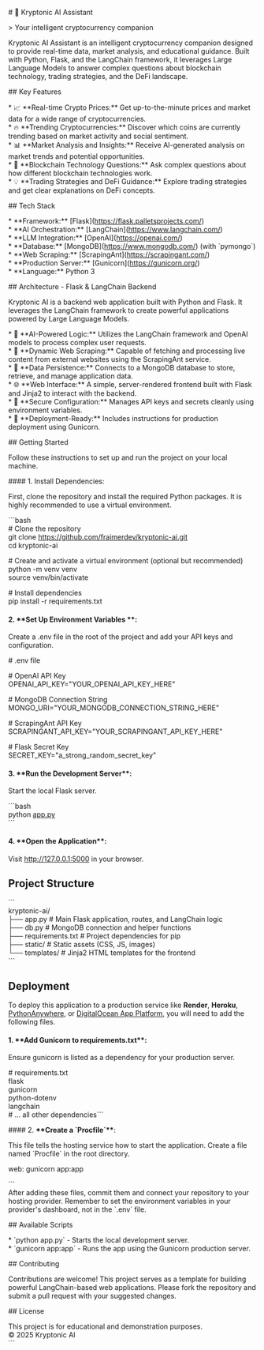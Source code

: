 \# 🤖 Kryptonic AI Assistant

\> Your intelligent cryptocurrency companion

Kryptonic AI Assistant is an intelligent cryptocurrency companion designed to provide real-time data, market analysis, and educational guidance. Built with Python, Flask, and the LangChain framework, it leverages Large Language Models to answer complex questions about blockchain technology, trading strategies, and the DeFi landscape.

\#\# Key Features

\*   📈 \*\*Real-time Crypto Prices:\*\* Get up-to-the-minute prices and market data for a wide range of cryptocurrencies.  
\*   🔥 \*\*Trending Cryptocurrencies:\*\* Discover which coins are currently trending based on market activity and social sentiment.  
\*   📊 \*\*Market Analysis and Insights:\*\* Receive AI-generated analysis on market trends and potential opportunities.  
\*   🔗 \*\*Blockchain Technology Questions:\*\* Ask complex questions about how different blockchain technologies work.  
\*   💡 \*\*Trading Strategies and DeFi Guidance:\*\* Explore trading strategies and get clear explanations on DeFi concepts.

\#\# Tech Stack

\*   \*\*Framework:\*\* \[Flask\](https://flask.palletsprojects.com/)  
\*   \*\*AI Orchestration:\*\* \[LangChain\](https://www.langchain.com/)  
\*   \*\*LLM Integration:\*\* \[OpenAI\](https://openai.com/)  
\*   \*\*Database:\*\* \[MongoDB\](https://www.mongodb.com/) (with \`pymongo\`)  
\*   \*\*Web Scraping:\*\* \[ScrapingAnt\](https://scrapingant.com/)  
\*   \*\*Production Server:\*\* \[Gunicorn\](https://gunicorn.org/)  
\*   \*\*Language:\*\* Python 3

\#\# Architecture \- Flask & LangChain Backend

Kryptonic AI is a backend web application built with Python and Flask. It leverages the LangChain framework to create powerful applications powered by Large Language Models.

\*   🧠 \*\*AI-Powered Logic:\*\* Utilizes the LangChain framework and OpenAI models to process complex user requests.  
\*   🔗 \*\*Dynamic Web Scraping:\*\* Capable of fetching and processing live content from external websites using the ScrapingAnt service.  
\*   💾 \*\*Data Persistence:\*\* Connects to a MongoDB database to store, retrieve, and manage application data.  
\*   🌐 \*\*Web Interface:\*\* A simple, server-rendered frontend built with Flask and Jinja2 to interact with the backend.  
\*   🔐 \*\*Secure Configuration:\*\* Manages API keys and secrets cleanly using environment variables.  
\*   🚀 \*\*Deployment-Ready:\*\* Includes instructions for production deployment using Gunicorn.

\#\# Getting Started

Follow these instructions to set up and run the project on your local machine.

\#\#\#\# 1\. Install Dependencies:

First, clone the repository and install the required Python packages. It is highly recommended to use a virtual environment.

\`\`\`bash  
\# Clone the repository  
git clone https://github.com/fraimerdev/kryptonic-ai.git  
cd kryptonic-ai

\# Create and activate a virtual environment (optional but recommended)  
python \-m venv venv  
source venv/bin/activate

\# Install dependencies  
pip install \-r requirements.txt

#### **2\. \*\*Set Up Environment Variables \*\*:**

Create a .env file in the root of the project and add your API keys and configuration.

\# .env file

\# OpenAI API Key  
OPENAI\_API\_KEY="YOUR\_OPENAI\_API\_KEY\_HERE"

\# MongoDB Connection String  
MONGO\_URI="YOUR\_MONGODB\_CONNECTION\_STRING\_HERE"

\# ScrapingAnt API Key  
SCRAPINGANT\_API\_KEY="YOUR\_SCRAPINGANT\_API\_KEY\_HERE"

\# Flask Secret Key  
SECRET\_KEY="a\_strong\_random\_secret\_key"

#### **3\. \*\*Run the Development Server\*\*:**

Start the local Flask server.

\`\`\`bash  
python [app.py](http://app.py)  
\`\`\`

#### **4\. \*\*Open the Application\*\*:**

Visit http://127.0.0.1:5000 in your browser.

## **Project Structure**

\`\`\`  
kryptonic-ai/  
├── app.py              \# Main Flask application, routes, and LangChain logic  
├── db.py               \# MongoDB connection and helper functions  
├── requirements.txt    \# Project dependencies for pip  
├── static/             \# Static assets (CSS, JS, images)  
└── templates/          \# Jinja2 HTML templates for the frontend  
\`\`\`

## **Deployment**

To deploy this application to a production service like **Render**, **Heroku**,   [PythonAnywhere](https://www.pythonanywhere.com/), or [DigitalOcean App Platform](https://www.digitalocean.com/products/app-platform), you will need to add the following files.

#### **1\. \*\*Add Gunicorn to requirements.txt\*\*:**

Ensure gunicorn is listed as a dependency for your production server.

\# requirements.txt  
flask  
gunicorn  
python-dotenv  
langchain  
\# ... all other dependencies\`\`\`

\#\#\#\# 2\. **\*\***Create a \`Procfile\`**\*\***:

This file tells the hosting service how to start the application. Create a file named \`Procfile\` in the root directory.

web: gunicorn app:app

\`\`\`  
After adding these files, commit them and connect your repository to your hosting provider. Remember to set the environment variables in your provider's dashboard, not in the \`.env\` file.

\#\# Available Scripts

\*   \`python app.py\` \- Starts the local development server.  
\*   \`gunicorn app:app\` \- Runs the app using the Gunicorn production server.

\#\# Contributing

Contributions are welcome\! This project serves as a template for building powerful LangChain-based web applications. Please fork the repository and submit a pull request with your suggested changes.

\#\# License

This project is for educational and demonstration purposes.  
© 2025 Kryptonic AI  
\`\`\`